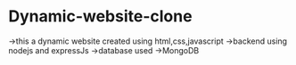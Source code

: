 # Dynamic-website-clone
->this a dynamic website created using html,css,javascript 
->backend using nodejs and expressJs
->database used ->MongoDB
